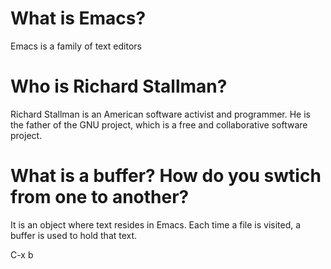 # What is Emacs?

Emacs is a family of text editors 

# Who is Richard Stallman?

Richard Stallman is an American software activist and programmer. He is the father of the GNU project, which is a free and collaborative software project.

# What is a buffer? How do you swtich from one to another?

It is an object where text resides in Emacs. Each time a file is visited, a buffer is used to hold that text.

C-x b

